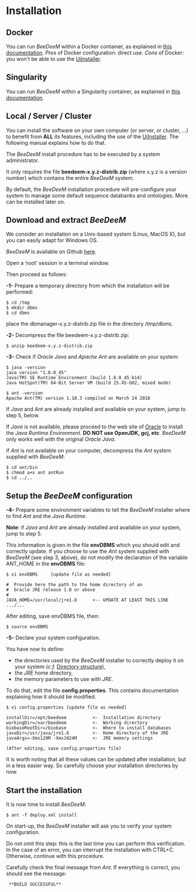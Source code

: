 # Installation

## Docker

You can run _BeeDeeM_ within a Docker container, as explained in [this documentation](https://github.com/pgdurand/BeeDeeM/tree/master/docker). _Pros_ of Docker configuration: direct use. _Cons_ of Docker: you won't be able to use the [UiInstaller](../getting-started-1/).

## Singularity

You can run _BeeDeeM_ within a Singularity container, as explained in [this documentation](https://github.com/pgdurand/BeeDeeM/blob/master/singularity/beedeem.def). 

## Local / Server / Cluster

You can install the software on your own computer \(or server, or cluster, ...\) to benefit from **ALL** its features, including the use of the [UiInstaller](../getting-started-1/). The following manual explains how to do that.

The _BeeDeeM_ install procedure has to be executed by a system administrator.

It only requires the file **beedeem-x.y.z-distrib.zip** \(where x.y.z is a version number\) which contains the entire _BeeDeeM_ system.

By default, the _BeeDeeM_ installation procedure will pre-configure your system to manage some default sequence databanks and ontologies. More can be installed later on.

## Download and extract _BeeDeeM_

We consider an installation on a Unix-based system \(Linux, MacOS X\), but you can easily adapt for Windows OS.

_BeeDeeM_ is available on Github [here](https://github.com/pgdurand/BeeDeeM/releases).

Open a ‘root’ session in a terminal window.

Then proceed as follows:

**-1-** Prepare a temporary directory from which the installation will be performed:

```text
$ cd /tmp
$ mkdir dbms
$ cd dbms
```

place the dbmanager-x.y.z-distrib.zip file in the directory /tmp/dbms.

**-2-** Decompress the file beedeem-x.y.z-distrib.zip:

```text
$ unzip beedeem-x.y.z-distrib.zip
```

**-3-** Check if _Oracle Java_ and _Apache Ant_ are available on your system:

```text
$ java -version
java version "1.8.0_45"
Java(TM) SE Runtime Environment (build 1.8.0_45-b14)
Java HotSpot(TM) 64-Bit Server VM (build 25.45-b02, mixed mode)

$ ant -version
Apache Ant(TM) version 1.10.3 compiled on March 24 2018
```

If _Java_ and _Ant_ are already installed and available on your system, jump to step 5, below.

If _Java_ is not available, please proceed to the web site of [Oracle](http://www.oracle.com/technetwork/java/javase/downloads/jre8-downloads-2133155.html) to install the _Java Runtime Environment_. **DO NOT use OpenJDK, gcj, etc**. _BeeDeeM_ only works well with the original _Oracle Java_.

If _Ant_ is not available on your computer, decompress the _Ant_ system supplied with _BeeDeeM_:

```text
$ cd ant/bin
$ chmod a+x ant antRun
$ cd ../..
```

## Setup the _BeeDeeM_ configuration

**-4-** Prepare some environment variables to tell the _BeeDeeM_ installer where to find _Ant_ and the _Java Runtime_.

**Note**: if _Java_ and _Ant_ are already installed and available on your system, jump to step 5.

This information is given in the file **envDBMS** which you should edit and correctly update. If you choose to use the _Ant_ system supplied with _BeeDeeM_ \(see step 3, above\), do not modify the declaration of the variable ANT\_HOME in the **envDBMS** file:

```text
$ vi envDBMS     [update file as needed]

#  Provide here the path to the home directory of an
#  Oracle JRE release 1.8 or above
#
JAVA_HOME=/usr/local/jre1.8      <-- UPDATE AT LEAST THIS LINE
.../...
```

After editing, save envDBMS file, then:

```text
$ source envDBMS
```

**-5-** Declare your system configuration.

You have now to define:

* the directories used by the _BeeDeeM_ installer to correctly deploy it on your system \(_c.f._ [Directory structure](directory_structure.md)\),
* the _JRE_ home directory,
* the memory parameters to use with _JRE_.

To do that, edit the file **config.properties**. This contains documentation explaining how it should be modified.

```text
$ vi config.properties [update file as needed]

installDir=/opt/beedeem          <-  Installation directory
workingDir=/var/beedeem          <-  Working directory
biobaseRootDir=/biobase          <-  Where to install databases
javaDir=/usr/java/jre1.6         <-  Home directory of the JRE
javaArgs=-Xms128M -Xmx1024M      <-  JRE memory settings

(After editing, save config.properties file)
```

It is worth noting that all these values can be updated after installation, but in a less easier way. So carefully choose your installation directories by now.

## Start the installation

It is now time to install _BeeDeeM_:

```text
$ ant -f deploy.xml install
```

On start-up, the _BeeDeeM_ installer will ask you to verify your system configuration.

Do not omit this step: this is the last time you can perform this verification. In the case of an error, you can interrupt the installation with CTRL+C. Otherwise, continue with this procedure.

Carefully check the final message from _Ant._ If everything is correct, you should see the message:

```text
 **BUILD SUCCESSFUL**
```

